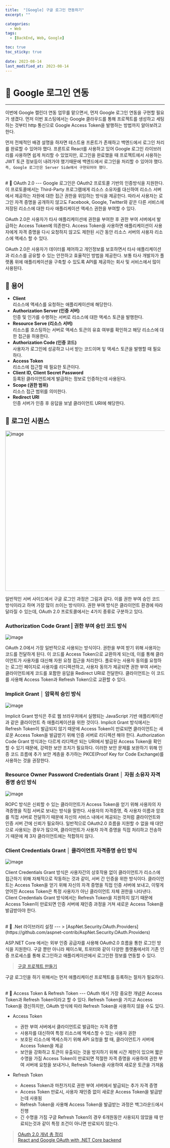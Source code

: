 ```yaml
---
title:  "[Google] 구글 로그인 연동하기"
excerpt: "" 

categories:
  - Web
tags:
  - [BackEnd, Web, Google]

toc: true
toc_sticky: true
 
date: 2023-08-14
last_modified_at: 2023-08-14
---
```


# 🚀 Google 로그인 연동
---
이번에 Google 캘린더 연동 업무를 맡으면서, 먼저 Google 로그인 연동을 구현할 필요가 생겼다.
먼저 이번 포스팅에서는 Google 클라우드를 통해 프로젝트를 생성하고 세팅하는 것부터 http 통신으로 Google Access Token을 발행하는 방법까지 알아보려고 한다.

먼저 전체적인 배경 설명을 하자면 테스트용 프론트가 존재하고 백엔드에서 로그인 처리를 완료할 수 있어야 했다. 프론트로 React를 사용하고 있어 Google 로그인 라이브러리를 사용하면 쉽게 처리할 수 있었지만, 로그인을 완료했을 때 프로젝트에서 사용하는 JWT 토큰 정보등이 내려가야 했기때문에 백엔드에서 로그인을 처리할 수 있어야 했다. `즉, Google 로그인은 Server Side에서 구현되어야 했다.`

<br>
# 🚀 OAuth 2.0
---
Google 로그인은 OAuth2 프로토콜 기반의 인증방식을 지원한다. 
이 프로토콜에서는 Third-Party 프로그램에게 리소스 소유자를 대신하여 리소스 서버에서 제공하는 자원에 대한 접근 권한을 위임하는 방식을 제공한다.
따라서 사용자는 로그인 자격 증명을 공개하지 않고도 Facebook, Google, Twitter와 같은 다른 서비스에 저장된 리소스에 대한 타사 애플리케이션 액세스 권한을 부여할 수 있다.

OAuth 2.0은 사용자가 타사 애플리케이션에 권한을 부여한 후 권한 부여 서버에서 발급하는 Access Token에 의존한다.
Access Token을 사용하면 애플리케이션이 사용자에게 자격 증명을 다시 요청하지 않고도 제한된 시간 동안 리소스 서버의 사용자 리소스에 액세스 할 수 있다.

OAuth 2.0은 사용자가 데이터를 제어하고 개인정보를 보호하면서 타사 애플리케이션과 리소스를 공유할 수 있는 안전하고 효율적인 방법을 제공한다.
보통 타사 개발자가 플랫폼 위에 애플리케이션을 구축할 수 있도록 API를 제공하는 회사 및 서비스에서 많이 사용된다.

## 📝 용어
- **Client**  
  리소스에 액세스를 요청하는 애플리케이션에 해당한다.
- **Authorization Server (인증 서버)**  
  인증 및 인가를 수행하는 서버로 리소스에 대한 액세스 토큰을 발행한다.
- **Resource Serve (리소스 서버)**  
  리소스를 호스팅하는 서버로 액세스 토큰의 유효 여부를 확인하고 해당 리소스에 대한 접근을 허용한다.
- **Authorization Code (인증 코드)**  
  사용자가 로그인에 성공하고 나서 받는 코드이며 잏 액세스 토큰을 발행할 때 필요하다.
- **Access Token**  
  리소스에 접근할 때 필요한 토큰이다.
- **Client ID, Client Secret Password**  
  등록된 클라이언트에게 발급하는 정보로 인증하는데 사용된다.
- **Scope (권한 범위)**  
  리소스 접근 범위를 의미한다.
- **Redirect URI**  
  인증 서버가 인증 후 응답을 보낼 클라이언트 URI에 해당한다.

## 📝 로그인 시퀀스
<img width="505" alt="image" src="https://user-images.githubusercontent.com/85219306/235920785-9c0d7bdf-8ebc-47e0-934d-2db7c63fecee.png">

일반적인 서버 사이드에서 구글 로그인 과정은 그림과 같다. 
이를 권한 부여 승인 코드 방식이라고 하며 가장 많이 쓰이는 방식이다.
권한 부여 방식은 클라이언트 환경에 따라 달라질 수 있는데, OAuth 2.0 프로토콜에서는 4가지 종류로 구분하고 있다.

### Authorization Code Grant | 권한 부여 승인 코드 방식
![image](https://github.com/haenlee/haenlee.github.io/assets/85219306/04c00d7e-342b-4b95-a9f9-e7efd123db23)

OAuth 2.0에서 가장 일반적으로 사용되는 방식이다.
권한을 부여 받기 위해 사용자는 코드를 전달하게 된다. 이 코드를 Access Token으로 교환하게 되는데, 이를 통해 클라이언트가 사용자를 대신해 자원 요청 접근을 처리한다.
플로우는 사용자 동의를 요청하는 로그인 페이지로 사용자를 리디렉션하고, 사용자 동의가 제공되면 권한 부여 서버는 클라이언트에게 코드를 포함한 응답을 Redirect URI로 전달한다.
클라이언트는 이 코드를 사용해 Access Token과 Refresh Token으로 교환할 수 있다.

### Implicit Grant │ 암묵적 승인 방식
![image](https://github.com/haenlee/haenlee.github.io/assets/85219306/0e676c4a-f241-4a68-a7f0-1ef0bc3d6b81)

Implicit Grant 방식은 주로 웹 브라우저에서 실행되는 JavaScript 기반 애플리케이션과 같은 클라이언트 측 애플리케이션을 위한 것이다.
Implicit Grant 방식에서는 Refresh Token이 발급되지 않기 때문에 Access Token이 만료되면 클라이언트는 새로운 Access Token을 발급받기 위해 인증 서버로 리디렉션 해야 한다.
Authorization Code Grant 방식과는 다르게 리디렉션 되는 URI에서 발급된 Access Token을 확인할 수 있기 때문에, 강력한 보안 조치가 필요하다.
이러한 보안 문제를 보완하기 위해 인증 코드 흐름에 추가 보안 계층을 추가하는 PKCE(Proof Key for Code Exchange)를 사용하는 것을 권장한다.

### Resource Owner Password Credentials Grant │ 자원 소유자 자격증명 승인 방식
![image](https://github.com/haenlee/haenlee.github.io/assets/85219306/74057da8-e4ab-408c-b528-db67fb43d7fc)

ROPC 방식은 신뢰할 수 있는 클라이언트가 Access Token을 얻기 위해 사용자의 자격증명을 직접 서버로 보내는 방식을 말한다.
사용자의 자격증명, 즉 사용자 이름과 암호를 직접 서버로 전달하기 때문에 자신의 서비스 내에서 제공되는 것처럼 클라이언트와 인증 서버 간에 신뢰가 필요하다.
일반적으로 OAuth2.0 흐름을 지원할 수 없을 때 대안으로 사용되는 경우가 많으며, 클라이언트가 사용자 자격 증명을 직접 처리하고 전송하기 때문에 제 3자 클라이언트에는 적합하지 않다.

### Client Credentials Grant │ 클라이언트 자격증명 승인 방식
![image](https://github.com/haenlee/haenlee.github.io/assets/85219306/f832ace9-d17f-4695-8ffb-03813af6645d)

Client Credentials Grant 방식은 사용자간의 상호작용 없이 클라이언트가 리소스에 접근하기 위해 자체적으로 작동하는 것과 같이, 서버 간 인증을 위한 방식이다.
클라이언트는 Access Token을 얻기 위해 자신의 자격 증명을 직접 인증 서버에 보내고, 이렇게 얻어진 Access Token은 특정 사용자가 아닌 클라이언트 자체 권한을 나타낸다.
Client Credentials Grant 방식에서는 Refresh Token을 지원하지 않기 때문에 Access Token이 만료되면 인증 서버에 재인증 과정을 거쳐 새로운 Access Token을 발급받아야 한다.

<br>
# 🚀 .Net 라이브러리 설정
---
> [AspNet.Security.OAuth.Providers](https://github.com/aspnet-contrib/AspNet.Security.OAuth.Providers)

ASP.NET Core 에서는 외부 인증 공급자를 사용해 OAuth2.0 흐름을 통한 로그인 방식을 지원한다.
구글 뿐만 아니라 페이스북, 트위터와 같이 다양한 플랫폼에서의 기존 인증 프로세스를 통해 로그인하고 애플리케이션에서 로그인한 정보를 연동할 수 있다.

> [구글 프로젝트 만들기](https://imweb.me/faq?mode=view&category=29&category2=47&idx=71637)  

구글 로그인을 하기 위해서는 먼저 애플리케이션 프로젝트를 등록하는 절차가 필요하다.

<br>
# 🚀 Access Token & Refresh Token
---
OAuth 에서 가장 중요한 개념은 Access Token과 Refresh Token이라고 할 수 있다.  
Refresh Token을 가지고 Access Token을 갱신하지만, OAuth 방식에 따라 Refresh Token을 사용하지 않을 수도 있다.

- Access Token
  - 권한 부여 서버에서 클라이언트로 발급하는 자격 증명
  - 사용자를 대신하여 특정 리소스에 액세스할 수 있는 사용자 권한
  - 보호된 리소스에 액세스하기 위해 API 요청을 할 때, 클라이언트가 서버에 Access Token을 제공
  - 보안을 강화하고 토큰이 유출되는 것을 방지하기 위해 시간 제한이 있으며 짧은 수명을 가짐
    Access Token이 만료되면 적절한 자격 증명을 사용하여 권한 부여 서버에 요청을 보내거나, Refresh Token을 사용하여 새로운 토큰을 가져옴

- Refresh Token
  - Aceess Token과 마찬가지로 권한 부여 서버에서 발급되는 추가 자격 증명
  - Access Token 만료시, 사용자 재인증 없이 새로운 Access Token을 발급받는데 사용됨
  - Refresh Token을 사용해 Access Token을 발급받는 과정은 백그라운드에서 진행
  - 긴 수명을 가짐
    구글 Refresh Token의 경우 6개원동안 사용되지 않았을 때 만료되는것과 같이 특정 조건이 아니면 만료되지 않는다.

> [OAuth 2.0 개념 총 정리](https://charming-kyu.tistory.com/36)  
> [React and Google OAuth with .NET Core backend](https://medium.com/mickeysden/react-and-google-oauth-with-net-core-backend-4faaba25ead0)